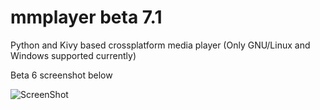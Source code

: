 # mmplayer beta 7.1
Python and Kivy based crossplatform media player (Only GNU/Linux and Windows supported currently)    

Beta 6 screenshot below     

![ScreenShot](https://raw.github.com/bakterija/mmplayer/master/data/screenshot.png)
